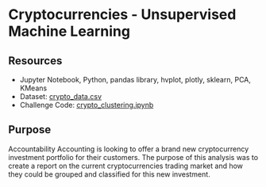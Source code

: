 # Cryptocurrencies - Unsupervised Machine Learning

## Resources 
* Jupyter Notebook, Python, pandas library, hvplot, plotly, sklearn, PCA, KMeans
* Dataset: [crypto_data.csv](Resources/crypto_data.csv)
* Challenge Code: [crypto_clustering.ipynb](crypto_clustering.ipynb)

## Purpose
Accountability Accounting is looking to offer a brand new cryptocurrency investment portfolio for their customers. The purpose of this analysis was to create a report on the current cryptocurrencies trading market and how they could be grouped and classified for this new investment. 

